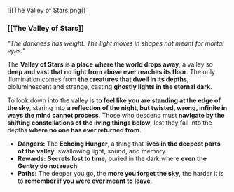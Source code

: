 ![[The Valley of Stars.png]]
### **[[The Valley of Stars]]**  
*"The darkness has weight. The light moves in shapes not meant for mortal eyes."*  

The **Valley of Stars** is **a place where the world drops away**, a valley so **deep and vast that no light from above ever reaches its floor**. The only illumination comes from **the creatures that dwell in its depths**, bioluminescent and strange, casting **ghostly lights in the eternal dark**.  

To look down into the valley is **to feel like you are standing at the edge of the sky**, staring into **a reflection of the night, but twisted, wrong, infinite in ways the mind cannot process**. Those who descend must **navigate by the shifting constellations of the living things below**, lest they fall into the depths **where no one has ever returned from**.  

- **Dangers:** The **Echoing Hunger**, a thing that **lives in the deepest parts of the valley**, swallowing light, sound, and memory.  
- **Rewards:** **Secrets lost to time**, buried in the dark where **even the Gentry do not reach**.  
- **Paths:** The deeper you go, the **more you forget the sky**, the harder it is to **remember if you were ever meant to leave**.